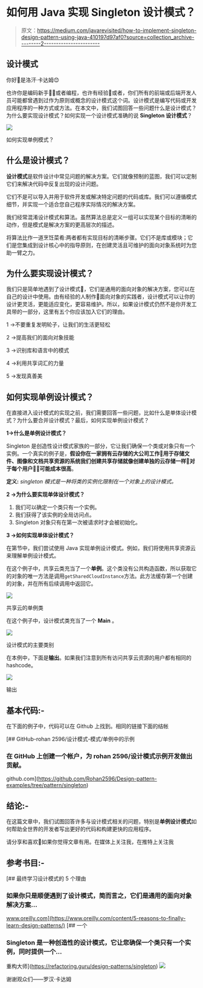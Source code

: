 # 如何用 Java 实现 Singleton 设计模式？

> 原文：<https://medium.com/javarevisited/how-to-implement-singleton-design-pattern-using-java-410197d97af0?source=collection_archive---------2----------------------->

## 设计模式

你好👋是洛汗·卡达姆😊

也许你是编码新手👩‍💻或者编程，也许有经验👴或者，你们所有的前端或后端开发人员可能都曾遇到过作为原则或概念的设计模式这个词。设计模式是编写代码或开发应用程序的一种方式或方法。在本文中，我们试图回答一些问题什么是设计模式？为什么要实现设计模式？如何实现一个设计模式准确的说 **Singleton 设计模式**？

![](img/4e61b68f1ff0a0f8b1bc92d0ac9c5e2b.png)

如何实现单例模式？

## 什么是设计模式？

**设计模式**是软件设计中常见问题的解决方案。它们就像预制的蓝图，我们可以定制它们来解决代码中反复出现的设计问题。

它们不是可以导入并用于软件开发或解决特定问题的代码或库。我们可以遵循模式细节，并实现一个适合您自己程序实际情况的解决方案。

我们经常混淆设计模式和算法。虽然算法总是定义一组可以实现某个目标的清晰的动作，但是模式是解决方案的更高层次的描述。

将算法比作一道烹饪菜肴:两者都有实现目标的清晰步骤。它们不是库或模块；它们是您集成到设计核心中的指导原则，在创建灵活且可维护的面向对象系统时为您助一臂之力。

## 为什么要实现设计模式？

我们只是简单地遇到了设计模式🌰，它们是通用的面向对象的解决方案，您可以在自己的设计中使用。由有经验的人制作👴面向对象的实践者，设计模式可以让你的设计更灵活，更能适应变化，更容易维护。所以，如果设计模式仍然不是你开发工具带的一部分，这里有五个你应该加入它们的理由。

1 →不要重复发明轮子，让我们的生活更轻松

2 →提高我们的面向对象技能

3 →识别库和语言中的模式

4 →利用共享词汇的力量

5 →发现真善美

## 如何实现单例设计模式？

在直接进入设计模式的实现之前，我们需要回答一些问题，比如什么是单体设计模式？为什么要合并设计模式？最后，如何实现单例设计模式？

**1→什么是单例设计模式？**

Singleton 是创造性设计模式家族的一部分，它让我们确保一个类或对象只有一个实例。一个真实的例子是，**假设你在一家拥有云存储的大公司工作💾用于存储文件、图像和文档共享资源的系统我们创建共享存储就像创建单独的云存储一样💾对于每个用户👩‍💻可能成本很高**。

**定义:**
*singleton 模式是一种将类的实例化限制在一个对象上的设计模式。*

**2 →为什么要实现单体设计模式？**

1.  我们可以确定一个类只有一个实例。
2.  我们获得了该实例的全局访问点。
3.  Singleton 对象只有在第一次被请求时才会被初始化。

**3 →如何实现单体设计模式？**

在第节中，我们尝试使用 Java 实现单例设计模式。例如，我们将使用共享资源云来理解单例设计模式。

在这个例子中，共享云类充当了一个**单例**。这个类没有公共构造函数，所以获取它的对象的唯一方法是调用`getSharedCloudInstance`方法。此方法缓存第一个创建的对象，并在所有后续调用中返回它。

![](img/a34f202ab7c251a36654817ec530accc.png)

共享云的单例类

在这个例子中，设计模式类充当了一个 **Main** 。

![](img/cce020b35ae3780eb018ff3a6c4e36cf.png)

设计模式的主要类别

在本例中，下面是**输出**。如果我们注意到所有访问共享云资源的用户都有相同的 hashcode。

![](img/696b2974cfac0522b07635a25073c8da.png)

输出

## 基本代码:-

在下面的例子中，代码可以在 Github 上找到。相同的链接下面的结帐

[](https://github.com/Rohan2596/Design-pattern-examples/tree/pattern/singleton) [## GitHub-rohan 2596/设计模式-模式/单例中的示例

### 在 GitHub 上创建一个帐户，为 rohan 2596/设计模式示例开发做出贡献。

github.com](https://github.com/Rohan2596/Design-pattern-examples/tree/pattern/singleton) 

## 结论:-

在这篇文章中，我们试图回答许多与设计模式相关的问题，特别是**单例设计模式**如何帮助全世界的开发者写出更好的代码和构建更快的应用程序。

请分享和喜欢💖如果你觉得文章有用。在媒体上关注我，在推特上关注我

## 参考书目:-

[](https://www.oreilly.com/content/5-reasons-to-finally-learn-design-patterns/) [## 最终学习设计模式的 5 个理由

### 如果你只是顺便遇到了设计模式，简而言之，它们是通用的面向对象解决方案…

www.oreilly.com](https://www.oreilly.com/content/5-reasons-to-finally-learn-design-patterns/) [](https://refactoring.guru/design-patterns/singleton) [## 一个

### Singleton 是一种创造性的设计模式，它让您确保一个类只有一个实例，同时提供一个…

重构大师](https://refactoring.guru/design-patterns/singleton) ![](img/414bc1c7402a217cfcaf8545c237ad01.png)

谢谢观众们——罗汉·卡达姆